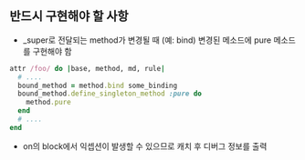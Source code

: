 


반드시 구현해야 할 사항
----
* _super로 전달되는 method가 변경될 때
  (예: bind)
  변경된 메소드에 pure 메소드를 구현해야 함

 ```rb
 attr /foo/ do |base, method, md, rule|
   # ....
   bound_method = method.bind some_binding
   bound_method.define_singleton_method :pure do
     method.pure
   end
   # ....
 end
  ```
* on의 block에서 익셉션이 발생할 수 있으므로 캐치 후 디버그 정보를 출력

